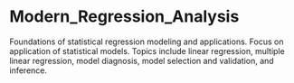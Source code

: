 # Modern_Regression_Analysis
Foundations of statistical regression modeling and applications. Focus on application of statistical models. Topics include linear regression, multiple linear regression, model diagnosis, model selection and validation, and inference.
